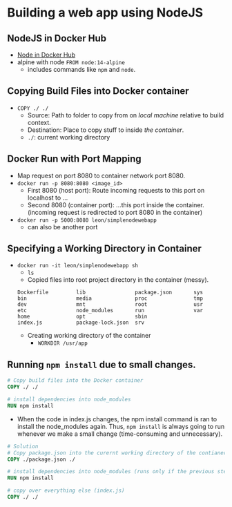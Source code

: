 # Building a web app using NodeJS

## NodeJS in Docker Hub

- [Node in Docker Hub](https://hub.docker.com/_/node)
- alpine with node `FROM node:14-alpine`
    - includes commands like `npm` and `node`.

## Copying Build Files into Docker container

- `COPY ./ ./`
    - Source: Path to folder to copy from on *local machine* relative to build context.
    - Destination: Place to copy stuff to inside *the container*.
    - `./`: current working directory

## Docker Run with Port Mapping

- Map request on port 8080 to container network port 8080.
- `docker run -p 8080:8080 <image_id>`
    - First 8080 (host port): Route incoming requests to this port on localhost to ...
    - Second 8080 (container port): ...this port inside the container. (incoming request is redirected to port 8080 in the container)
- `docker run -p 5000:8080 leon/simplenodewebapp`
    - can also be another port

## Specifying a Working Directory in Container

- `docker run -it leon/simplenodewebapp sh`
    - `ls`
    - Copied files into root project directory in the container (messy).
    ```
    Dockerfile         lib                package.json       sys
    bin                media              proc               tmp
    dev                mnt                root               usr
    etc                node_modules       run                var
    home               opt                sbin
    index.js           package-lock.json  srv
    ```
    - Creating working directory of the container
        - `WORKDIR /usr/app`

## Running `npm install` due to small changes.

```dockerfile
# Copy build files into the Docker container
COPY ./ ./

# install dependencies into node_modules
RUN npm install
```

- When the code in index.js changes, the npm install command is ran to install the node_modules again. Thus, `npm install` is always going to run whenever we make a small change (time-consuming and unnecessary).

```dockerfile
# Solution
# Copy package.json into the curernt working directory of the contianer
COPY ./package.json ./

# install dependencies into node_modules (runs only if the previous steps changes)
RUN npm install

# copy over everything else (index.js)
COPY ./ ./
```

